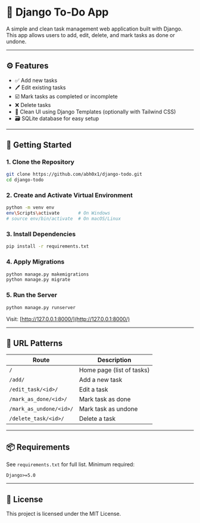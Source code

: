 # 📝 Django To-Do App

A simple and clean task management web application built with Django. This app allows users to add, edit, delete, and mark tasks as done or undone.

---

## ⚙️ Features

- ✅ Add new tasks  
- 🖊️ Edit existing tasks  
- ☑️ Mark tasks as completed or incomplete  
- ❌ Delete tasks  
- 🎨 Clean UI using Django Templates (optionally with Tailwind CSS)  
- 🗃️ SQLite database for easy setup  

---

## 🚀 Getting Started

### 1. Clone the Repository

```bash
git clone https://github.com/abh0x1/django-todo.git
cd django-todo
```

### 2. Create and Activate Virtual Environment

```bash
python -m venv env
env\Scripts\activate       # On Windows
# source env/bin/activate  # On macOS/Linux
```

### 3. Install Dependencies

```bash
pip install -r requirements.txt
```

### 4. Apply Migrations

```bash
python manage.py makemigrations
python manage.py migrate
```

### 5. Run the Server

```bash
python manage.py runserver
```

Visit: [http://127.0.0.1:8000/](http://127.0.0.1:8000/)

---

## 🔗 URL Patterns

| Route                        | Description               |
|-----------------------------|---------------------------|
| `/`                         | Home page (list of tasks) |
| `/add/`                     | Add a new task            |
| `/edit_task/<id>/`          | Edit a task               |
| `/mark_as_done/<id>/`       | Mark task as done         |
| `/mark_as_undone/<id>/`     | Mark task as undone       |
| `/delete_task/<id>/`        | Delete a task             |

---

## 📦 Requirements

See `requirements.txt` for full list. Minimum required:

```
Django>=5.0
```

---

## 🧾 License

This project is licensed under the MIT License.
